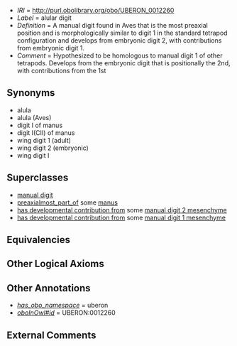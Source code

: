  * *IRI* = http://purl.obolibrary.org/obo/UBERON_0012260
 * *Label* = alular digit
 * *Definition* = A manual digit found in Aves that is the most preaxial position and is morphologically similar to digit 1 in the standard tetrapod configuration and develops from embryonic digit 2, with contributions from embryonic digit 1.
 * *Comment* = Hypothesized to be homologous to manual digit 1 of other tetrapods. Develops from the embryonic digit that is positionally the 2nd, with contributions from the 1st

## Synonyms

 * alula
 * alula (Aves)
 * digit I of manus
 * digit I(CII) of manus
 * wing digit 1 (adult)
 * wing digit 2 (embryonic)
 * wing digit I

## Superclasses

 * [manual digit](../../UBERON/89/UBERON_0002389.md)
 * [preaxialmost_part_of](../../BSPO/13/BSPO_0001113.md) some [manus](../../UBERON/98/UBERON_0002398.md)
 * [has developmental contribution from](../../RO/54/RO_0002254.md) some [manual digit 2 mesenchyme](../../UBERON/92/UBERON_0005692.md)
 * [has developmental contribution from](../../RO/54/RO_0002254.md) some [manual digit 1 mesenchyme](../../UBERON/64/UBERON_0010564.md)

## Equivalencies


## Other Logical Axioms


## Other Annotations

 * *[has_obo_namespace](../../ce/oboInOwl#hasOBONamespace.md)* = uberon
 * *[oboInOwl#id](../../id/oboInOwl#id.md)* = UBERON:0012260

## External Comments

